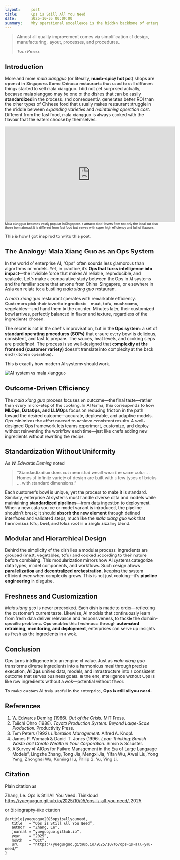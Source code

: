 ```yaml
---
layout:     post
title:      Ops is Still All You Need
date:       2025-10-05 00:00:00
summary:    Why operational excellence is the hidden backbone of enterprise AI
---
```


<blockquote>
  <p>Almost all quality improvement comes via simplification of design, manufacturing, layout, processes, and procedures..</p>
  <footer><cite title="Tom Peters">Tom Peters</cite></footer>
</blockquote>

## Introduction

More and more *mala xiangguo* (or literally, **numb-spicy hot pot**) shops are
opened in Singapore. Some Chinese restaurants that used to sell different things
started to sell mala xiangguo. I did not get surprised actually, because mala
xiangguo may be one of the dishes that can be easily **standardized** in the
process, and consequently, generates better ROI than the other types of Chinese
food that usually makes restaurant struggle in the middle between *expanding
varieties* and *maintaining operation cost*. Different from the fast food, mala
xiangguo is always cooked with the flavour that the eaters choose by themselves. 

<div class="container">
   <iframe width="560" height="315" src="https://www.youtube.com/embed/Ztd94OgON5o?si=A3YwlFUJEP_KZY4J" title="YouTube video player" frameborder="0" allow="accelerometer; autoplay; clipboard-write; encrypted-media; gyroscope; picture-in-picture; web-share" referrerpolicy="strict-origin-when-cross-origin" allowfullscreen></iframe>
</div>
<font size="1">Mala xiangguo becomes vastly popular in Singapore. It attracts
food-lovers from not only the local but also those from abroad. It is different
from fast food but serves with super high efficiency and full of
flavours.</font>

<br>

This is how I got inspired to write this post. 

## The Analogy: Mala Xiang Guo as an Ops System

In the world of enterprise AI, “Ops” often sounds less glamorous than algorithms
or models. Yet, in practice, it’s **Ops that turns intelligence into
impact**—the invisible force that makes AI reliable, reproducible, and scalable.
Let's make a comparative study between the Ops in AI systems and the familiar
scene that anyone from China, Singapore, or elsewhere in Asia can relate to: a
bustling *mala xiang guo* restaurant.

A *mala xiang guo* restaurant operates with remarkable efficiency. Customers
pick their favorite ingredients—meat, tofu, mushrooms, vegetables—and hand them
to the counter. Minutes later, their customized bowl arrives, perfectly balanced
in flavor and texture, regardless of the ingredients chosen.  

The secret is not in the chef's improvisation, but in the **Ops system**: a set
of **standard operating procedures (SOPs)** that ensure every bowl is delicious,
consistent, and fast to prepare. The sauces, heat levels, and cooking steps are
predefined. The process is so well-designed that **complexity at the front end
(customer variety)** doesn’t translate into complexity at the back end (kitchen
operation).  

This is exactly how modern AI systems should work.

![AI system vs mala xiangguo](https://yueguoguo.github.io/images/aiops.png)

## Outcome-Driven Efficiency

The *mala xiang guo* process focuses on outcome—the final taste—rather than
every micro-step of the cooking. In AI terms, this corresponds to how **MLOps,
DataOps, and LLMOps** focus on reducing friction in the path toward the desired
outcome—accurate, deployable, and adaptive models. Ops minimizes the effort
needed to achieve consistent results. A well-designed Ops framework lets teams
experiment, customize, and deploy without reinventing the workflow each
time—just like chefs adding new ingredients without rewriting the recipe.

## Standardization Without Uniformity

As *W. Edwards Deming* noted,  
> “Standardization does not mean that we all wear the same color … Homes of
> infinite variety of design are built with a few types of bricks … with
> standard dimensions.”

Each customer’s bowl is unique, yet the process to make it is standard.  
Similarly, enterprise AI systems must handle diverse data and models while
maintaining **standardized pipelines**—from data ingestion to deployment. When
a new data source or model variant is introduced, the pipeline shouldn’t break;
it should **absorb the new element** through defined interfaces and validated
steps, much like the *mala xiang guo* wok that harmonizes tofu, beef, and lotus
root in a single sizzling blend.

## Modular and Hierarchical Design

Behind the simplicity of the dish lies a modular process: ingredients are
grouped (meat, vegetables, tofu) and cooked according to their nature before
combining. This modularization mirrors how AI systems categorize data types,
model components, and workflows. Such design allows **parallelization** and
**decentralized orchestration**, keeping the system efficient even when
complexity grows. This is not just cooking—it’s **pipeline engineering** in
disguise.

## Freshness and Customization

*Mala xiang guo* is never precooked. Each dish is made to order—reflecting the
customer’s current taste. Likewise, AI models that continuously learn from fresh
data deliver relevance and responsiveness, to tackle the domain-specific
problems. Ops enables this freshness: through **automated retraining,
monitoring, and deployment**, enterprises can serve up insights as fresh as the
ingredients in a wok.

## Conclusion

Ops turns intelligence into an engine of value. Just as *mala xiang guo*
transforms diverse ingredients into a harmonious meal through precise execution,
**AI Ops** unifies data, models, and infrastructure into a consistent outcome
that serves business goals. In the end, intelligence without Ops is like raw
ingredients without a wok—potential without flavor.  

To make custom AI truly useful in the enterprise, **Ops is still all you need.**

## References

1. W. Edwards Deming (1986). *Out of the Crisis.* MIT Press.  
2. Taiichi Ohno (1988). *Toyota Production System: Beyond Large-Scale
   Production.* Productivity Press.  
3. Tom Peters (1992). *Liberation Management.* Alfred A. Knopf.  
4. James P. Womack & Daniel T. Jones (1996). *Lean Thinking: Banish Waste and
   Create Wealth in Your Corporation.* Simon & Schuster.  
5. A Survey of AIOps for Failure Management in the Era of Large Language
Models”, Lingzhe Zhang, Tong Jia, Mengxi Jia, Yifan Wu, Aiwei Liu, Yong Yang,
Zhonghai Wu, Xuming Hu, Philip S. Yu, Ying Li.

## Citation

Plain citation as

Zhang, Le. Ops is Still All You Need. Thinkloud.
https://yueguoguo.github.io/2025/10/05/ops-is-all-you-need/, 2025.

or Bibliography-like citation

```
@article{yueguoguo2025opsisallyouneed,
   title   = “Ops is Still All You Need”,
   author  = “Zhang, Le”,
   journal = “yueguoguo.github.io”,
   year    = “2025”,
   month   = “Oct”,
   url     = “https://yueguoguo.github.io/2025/10/05/ops-is-all-you-need/”
}
```